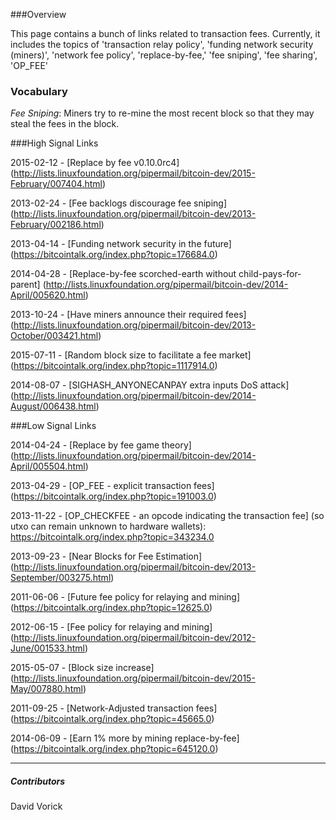 ###Overview

This page contains a bunch of links related to transaction fees. Currently, 
it includes the topics of 'transaction relay policy', 'funding network security (miners)',
'network fee policy', 'replace-by-fee,' 'fee sniping', 'fee sharing', 'OP_FEE'

### Vocabulary

*Fee Sniping*: Miners try to re-mine the most recent block so that they may steal the fees in the block.

###High Signal Links

2015-02-12 - [Replace by fee v0.10.0rc4] (http://lists.linuxfoundation.org/pipermail/bitcoin-dev/2015-February/007404.html)

2013-02-24 - [Fee backlogs discourage fee sniping] (http://lists.linuxfoundation.org/pipermail/bitcoin-dev/2013-February/002186.html)

2013-04-14 - [Funding network security in the future] (https://bitcointalk.org/index.php?topic=176684.0)

2014-04-28 - [Replace-by-fee scorched-earth without child-pays-for-parent] (http://lists.linuxfoundation.org/pipermail/bitcoin-dev/2014-April/005620.html)

2013-10-24 - [Have miners announce their required fees] (http://lists.linuxfoundation.org/pipermail/bitcoin-dev/2013-October/003421.html)

2015-07-11 - [Random block size to facilitate a fee market] (https://bitcointalk.org/index.php?topic=1117914.0)

2014-08-07 - [SIGHASH_ANYONECANPAY extra inputs DoS attack] (http://lists.linuxfoundation.org/pipermail/bitcoin-dev/2014-August/006438.html)

###Low Signal Links

2014-04-24 - [Replace by fee game theory] (http://lists.linuxfoundation.org/pipermail/bitcoin-dev/2014-April/005504.html)

2013-04-29 - [OP_FEE - explicit transaction fees] (https://bitcointalk.org/index.php?topic=191003.0)

2013-11-22 - [OP_CHECKFEE - an opcode indicating the transaction fee] (so utxo can remain unknown to hardware wallets): https://bitcointalk.org/index.php?topic=343234.0

2013-09-23 - [Near Blocks for Fee Estimation] (http://lists.linuxfoundation.org/pipermail/bitcoin-dev/2013-September/003275.html)

2011-06-06 - [Future fee policy for relaying and mining] (https://bitcointalk.org/index.php?topic=12625.0)

2012-06-15 - [Fee policy for relaying and mining] (http://lists.linuxfoundation.org/pipermail/bitcoin-dev/2012-June/001533.html)

2015-05-07 - [Block size increase] (http://lists.linuxfoundation.org/pipermail/bitcoin-dev/2015-May/007880.html)

2011-09-25 - [Network-Adjusted transaction fees] (https://bitcointalk.org/index.php?topic=45665.0)

2014-06-09 - [Earn 1% more by mining replace-by-fee] (https://bitcointalk.org/index.php?topic=645120.0)

------

##### Contributors

David Vorick
